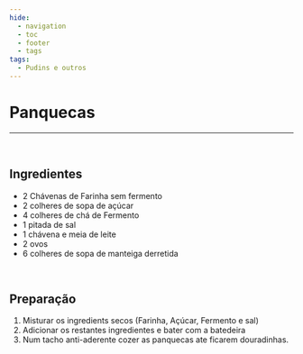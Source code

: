 ```yaml
---
hide:
  - navigation
  - toc
  - footer
  - tags
tags:
  - Pudins e outros
---
```


# Panquecas

<hr>

<br>


## **Ingredientes**

* 2 Chávenas de Farinha sem fermento
* 2 colheres de sopa de açúcar 
* 4 colheres de chá de Fermento
* 1 pitada de sal
* 1 chávena e meia de leite
* 2 ovos
* 6 colheres de sopa de manteiga derretida


<br>

## **Preparação**

1. Misturar os ingredients secos (Farinha, Açúcar, Fermento e sal)
2. Adicionar os restantes ingredientes e bater com a batedeira
3. Num tacho anti-aderente cozer as panquecas ate ficarem douradinhas.

